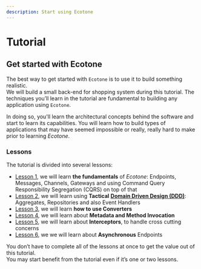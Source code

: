 ```yaml
---
description: Start using Ecotone
---
```


# Tutorial

## Get started with Ecotone

The best way to get started with `Ecotone` is to use it to build something realistic.  
We will build a small back-end for shopping system during this tutorial. The techniques you’ll learn in the tutorial are fundamental to building any application using `Ecotone`. 

In doing so, you'll learn the architectural concepts behind the software and start to learn its capabilities.  You will learn how to build types of applications that may have seemed impossible or really, really hard to make prior to learning _Ecotone_.

### Lessons

The tutorial is divided into several lessons:

* [Lesson 1](php-messaging-architecture.md), we will learn **the fundamentals** of _Ecotone_: Endpoints, Messages, Channels, Gateways and using Command Query Responsibility Segregation \(CQRS\) on top of that
* [Lesson 2](php-domain-driven-design.md),  we will learn using **Tactical** [**Domain Driven Design \(DDD\)**](../modelling/modelling-1.md): Aggregates, Repositories and also Event Handlers
* [Lesson 3](php-serialization-deserialization.md), we will learn **how to use Converters**
* [Lesson 4](php-metadata-method-invocation.md), we will learn about **Metadata and Method Invocation**
* [Lesson 5](php-interceptors-middlewares.md), we will learn about **Interceptors**, to handle cross cutting concerns
* [Lesson 6](php-asynchronous-processing.md), we we will learn about **Asynchronous** Endpoints

You don’t have to complete all of the lessons at once to get the value out of this tutorial.   
You may start benefit from the tutorial even if it’s one or two lessons.

